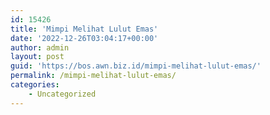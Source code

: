 ```yaml
---
id: 15426
title: 'Mimpi Melihat Lulut Emas'
date: '2022-12-26T03:04:17+00:00'
author: admin
layout: post
guid: 'https://bos.awn.biz.id/mimpi-melihat-lulut-emas/'
permalink: /mimpi-melihat-lulut-emas/
categories:
    - Uncategorized
---
```


